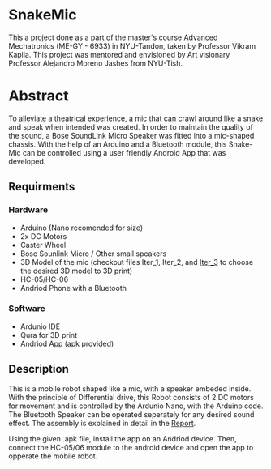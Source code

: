 # SnakeMic
This a project done as a part of the master's course Advanced Mechatronics (ME-GY - 6933) in NYU-Tandon, taken by Professor Vikram Kapila. This project was mentored and envisioned by Art visionary Professor Alejandro Moreno Jashes from NYU-Tish.

# Abstract
To alleviate a theatrical experience, a mic that can crawl around like a snake and speak when intended was created. In order to maintain the quality of the sound, a Bose SoundLink Micro Speaker was fitted into a mic-shaped chassis. With the help of an Arduino and a Bluetooth module, this Snake-Mic can be controlled using a user friendly Android App that was developed.

## Requirments
### Hardware
* Arduino (Nano recomended for size)
* 2x DC Motors
* Caster Wheel
* Bose Sounlink Micro / Other small speakers
* 3D Model of the mic (checkout files Iter_1, Iter_2, and [Iter_3](https://github.com/thathvik/SnakeMic/tree/master/Iter_3) to choose the desired 3D model to 3D print)
* HC-05/HC-06 
* Andriod Phone with a Bluetooth

### Software
* Ardunio IDE
* Qura for 3D print
* Andriod App (apk provided)

## Description 
This is a mobile robot shaped like a mic, with a speaker embeded inside. With the principle of Differential drive, this Robot consists of 2 DC motors for movement and is controlled by the Ardunio Nano, with the Arduino code. The Bluetooth Speaker can be operated seperately for any desired sound effect. The assembly is explained in detail in the [Report](https://github.com/thathvik/SnakeMic/blob/master/Project_Report.pdf).

Using the given .apk file, install the app on an Andriod device. Then, connect the HC-05/06 module to the android device and open the app to opperate the mobile robot.
